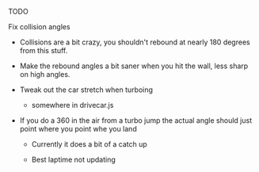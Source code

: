 TODO


Fix collision angles
 * Collisions are a bit crazy, you shouldn't rebound at nearly 180 degrees from this stuff.
 * Make the rebound angles a bit saner when you hit the wall, less sharp on high angles.

* Tweak out the car stretch when turboing
  * somewhere in drivecar.js 

* If you do a 360 in the air from a turbo jump the actual angle should just point where you point whe you land
  * Currently it does a bit of a catch up
    
  * Best laptime not updating
  